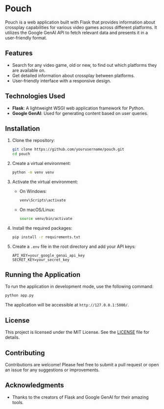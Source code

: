 # Pouch

Pouch is a web application built with Flask that provides information about crossplay capabilities for various video games across different platforms. It utilizes the Google GenAI API to fetch relevant data and presents it in a user-friendly format.

## Features

- Search for any video game, old or new, to find out which platforms they are available on.
- Get detailed information about crossplay between platforms.
- User-friendly interface with a responsive design.

## Technologies Used

- **Flask**: A lightweight WSGI web application framework for Python.
- **Google GenAI**: Used for generating content based on user queries.

## Installation

1. Clone the repository:

   ```bash
   git clone https://github.com/yourusername/pouch.git
   cd pouch
   ```

2. Create a virtual environment:

   ```bash
   python -m venv venv
   ```

3. Activate the virtual environment:

   - On Windows:

     ```bash
     venv\Scripts\activate
     ```

   - On macOS/Linux:

     ```bash
     source venv/bin/activate
     ```

4. Install the required packages:

   ```bash
   pip install -r requirements.txt
   ```

5. Create a `.env` file in the root directory and add your API keys:

   ```plaintext
   API_KEY=your_google_genai_api_key
   SECRET_KEY=your_secret_key
   ```

## Running the Application

To run the application in development mode, use the following command:

```bash
python app.py
```

The application will be accessible at `http://127.0.0.1:5000/`.

## License

This project is licensed under the MIT License. See the [LICENSE](LICENSE) file for details.

## Contributing

Contributions are welcome! Please feel free to submit a pull request or open an issue for any suggestions or improvements.

## Acknowledgments

- Thanks to the creators of Flask and Google GenAI for their amazing tools.